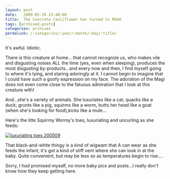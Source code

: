 ```yaml
---
layout: post
date:	2009-05-20 23:48:00
title:  The Concrete Cauliflower has turned to MUSH
tags: [archived-posts]
categories: archives
permalink: /:categories/:year/:month/:day/:title/
---
```

It's awful. Idiotic.

There is this creature at home... that cannot recognize us, who makes vile and disgusting noises ALL the time (yes, even when sleeping), produces the most disgusting by-products...and every now and then, I find myself going to where it's lying, and staring adoringly at it. I cannot begin to imagine that I could have such a goofy expression on my face. The adoration of the Magi does not even come close to the fatuous admiration that I look at this creature with!

And...she's a variety of animals. She luxuriates like a cat; quacks like a duck; grunts like a pig, squirms like a worm, butts her head like a goat (when she's looking for food),kicks like a mule...

Here's the litte Squirmy Wormy's toes, luxuriating and uncurling as she feeds:


<a href="http://s562.photobucket.com/albums/ss67/pugaippadam/?action=view&current=IMG_0769.jpg" target="_blank"><img src="http://i562.photobucket.com/albums/ss67/pugaippadam/IMG_0769.jpg" border="0" alt="luxuriating toes 200509"></a>

That black-and-white thingy is a kind of wigwam that A can wear as she feeds the infant; it's got a kind of stiff vent where she can look in at the baby. Quite convenient, but may be less so as temperatures begin to rise....

Sorry, I *had* promised myself, no more baby pics and posts...I really don't know how they keep getting here.

